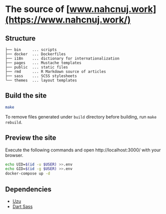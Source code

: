 # The source of [www.nahcnuj.work](https://www.nahcnuj.work/)

## Structure

```
├── bin     ... scripts
├── docker  ... Dockerfiles
├── i18n    ... dictionary for internationalization
├── pages   ... Mustache templates
├── public  ... static files
├── rmd     ... R Markdown source of articles
├── sass    ... SCSS stylesheets
└── themes  ... layout templates
```

## Build the site

```sh
make
```

To remove files generated under `build` directory before building, run `make rebuild`.

## Preview the site

Execute the following commands and open http://localhost:3000/ with your browser.

```sh
echo UID=$(id -u $USER) >>.env
echo GID=$(id -g $USER) >>.env
docker-compose up -d
```

## Dependencies

- [Uzu](https://modules.raku.org/dist/Uzu:cpan:SACOMO)
- [Dart Sass](https://sass-lang.com/dart-sass)
